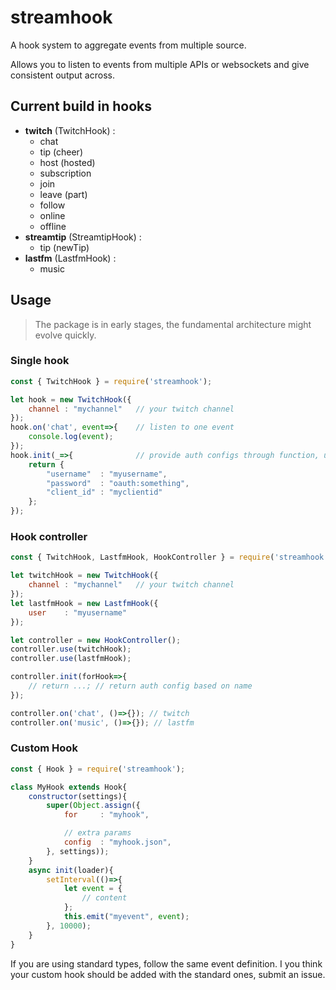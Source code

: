 # streamhook

A hook system to aggregate events from multiple source.

Allows you to listen to events from multiple APIs or websockets and give consistent output across.

## Current build in hooks

 - **twitch** (TwitchHook) :
    - chat
    - tip (cheer)
    - host (hosted)
    - subscription
    - join
    - leave (part)
    - follow
    - online
    - offline
 - **streamtip** (StreamtipHook) :
    - tip (newTip)
 - **lastfm** (LastfmHook) :
    - music

## Usage

 > The package is in early stages, the fundamental architecture might evolve quickly.

### Single hook
``` js
const { TwitchHook } = require('streamhook');

let hook = new TwitchHook({
    channel : "mychannel"   // your twitch channel
});
hook.on('chat', event=>{    // listen to one event
    console.log(event);
});
hook.init(_=>{              // provide auth configs through function, useful for injection from file
    return {
        "username"  : "myusername",
        "password"  : "oauth:something",
        "client_id" : "myclientid"
    };
});
```

### Hook controller
``` js
const { TwitchHook, LastfmHook, HookController } = require('streamhook');

let twitchHook = new TwitchHook({
    channel : "mychannel"   // your twitch channel
});
let lastfmHook = new LastfmHook({
    user    : "myusername"
});

let controller = new HookController();
controller.use(twitchHook);
controller.use(lastfmHook);

controller.init(forHook=>{
    // return ...; // return auth config based on name
});

controller.on('chat', ()=>{}); // twitch
controller.on('music', ()=>{}); // lastfm
```

### Custom Hook
``` js
const { Hook } = require('streamhook');

class MyHook extends Hook{
    constructor(settings){
        super(Object.assign({
            for     : "myhook",

            // extra params
            config  : "myhook.json",
        }, settings));
    }
    async init(loader){
        setInterval(()=>{
            let event = {
                // content
            };
            this.emit("myevent", event);
        }, 10000);
    }
}
```

If you are using standard types, follow the same event definition. I you think your custom hook should be added with the standard ones, submit an issue.
